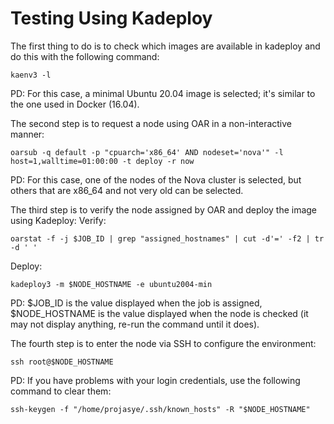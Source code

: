 # Testing Using Kadeploy

The first thing to do is to check which images are available in kadeploy and do this with the following command:
```
kaenv3 -l
```
PD: For this case, a minimal Ubuntu 20.04 image is selected; it's similar to the one used in Docker (16.04).

The second step is to request a node using OAR in a non-interactive manner:
```
oarsub -q default -p "cpuarch='x86_64' AND nodeset='nova'" -l host=1,walltime=01:00:00 -t deploy -r now
```
PD: For this case, one of the nodes of the Nova cluster is selected, but others that are x86_64 and not very old can be selected.

The third step is to verify the node assigned by OAR and deploy the image using Kadeploy:
Verify:
```
oarstat -f -j $JOB_ID | grep "assigned_hostnames" | cut -d'=' -f2 | tr -d ' '
```
Deploy:
```
kadeploy3 -m $NODE_HOSTNAME -e ubuntu2004-min
```
PD: $JOB_ID is the value displayed when the job is assigned, $NODE_HOSTNAME is the value displayed when the node is checked (it may not display anything, re-run the command until it does).

The fourth step is to enter the node via SSH to configure the environment:
```
ssh root@$NODE_HOSTNAME
```
PD: If you have problems with your login credentials, use the following command to clear them:
```
ssh-keygen -f "/home/projasye/.ssh/known_hosts" -R "$NODE_HOSTNAME"
```
